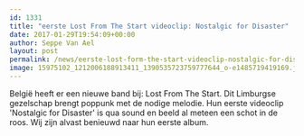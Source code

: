 ```yaml
---
id: 1331
title: "eerste Lost From The Start videoclip: Nostalgic for Disaster"
date: 2017-01-29T19:54:09+00:00
author: Seppe Van Ael
layout: post
permalink: /news/eerste-lost-form-the-start-videoclip-nostalgic-for-disaster/
image: 15975102_1212006188913411_1390535723759777644_o-e1485719419169.jpg
---
```

België heeft er een nieuwe band bij: Lost From The Start. Dit Limburgse gezelschap brengt poppunk met de nodige melodie. Hun eerste videoclip 'Nostalgic for Disaster' is qua sound en beeld al meteen een schot in de roos. Wij zijn alvast benieuwd naar hun eerste album.

&nbsp;